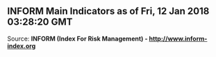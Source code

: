## INFORM Main Indicators as of Fri, 12 Jan 2018 03:28:20 GMT

Source: **INFORM (Index For Risk Management) - http://www.inform-index.org**
